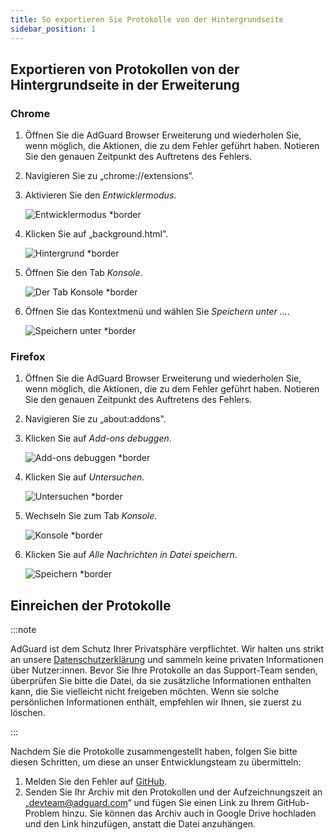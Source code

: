 ```yaml
---
title: So exportieren Sie Protokolle von der Hintergrundseite
sidebar_position: 1
---
```


## Exportieren von Protokollen von der Hintergrundseite in der Erweiterung

### Chrome

1. Öffnen Sie die AdGuard Browser Erweiterung und wiederholen Sie, wenn möglich, die Aktionen, die zu dem Fehler geführt haben. Notieren Sie den genauen Zeitpunkt des Auftretens des Fehlers.

2. Navigieren Sie zu „chrome://extensions“.

3. Aktivieren Sie den _Entwicklermodus_.

   ![Entwicklermodus \*border](https://cdn.adguardvpn.com/content/kb/ad_blocker/browser_extension/developer_mode1.png)

4. Klicken Sie auf „background.html".

   ![Hintergrund \*border](https://cdn.adguardvpn.com/content/kb/ad_blocker/browser_extension/background1.png)

5. Öffnen Sie den Tab _Konsole_.

   ![Der Tab Konsole \*border](https://cdn.adguardvpn.com/content/kb/vpn/browser_extension/console.png)

6. Öffnen Sie das Kontextmenü und wählen Sie _Speichern unter …_.

   ![Speichern unter \*border](https://cdn.adguardvpn.com/content/kb/vpn/browser_extension/save.png)

### Firefox

1. Öffnen Sie die AdGuard Browser Erweiterung und wiederholen Sie, wenn möglich, die Aktionen, die zu dem Fehler geführt haben. Notieren Sie den genauen Zeitpunkt des Auftretens des Fehlers.

2. Navigieren Sie zu „about:addons".

3. Klicken Sie auf _Add-ons debuggen_.

   ![Add-ons debuggen \*border](https://cdn.adguardvpn.com/content/kb/vpn/browser_extension/add-ons.png)

4. Klicken Sie auf _Untersuchen_.

   ![Untersuchen \*border](https://cdn.adguardvpn.com/content/kb/vpn/browser_extension/inspect.png)

5. Wechseln Sie zum Tab _Konsole_.

   ![Konsole \*border](https://cdn.adguardvpn.com/content/kb/vpn/browser_extension/ff_console.png)

6. Klicken Sie auf _Alle Nachrichten in Datei speichern_.

   ![Speichern \*border](https://cdn.adguardvpn.com/content/kb/vpn/browser_extension/save-to-file.png)

## Einreichen der Protokolle

:::note

AdGuard ist dem Schutz Ihrer Privatsphäre verpflichtet. Wir halten uns strikt an unsere [Datenschutzerklärung](https://adguard.com/privacy/browser-extension.html) und sammeln keine privaten Informationen über Nutzer:innen. Bevor Sie Ihre Protokolle an das Support-Team senden, überprüfen Sie bitte die Datei, da sie zusätzliche Informationen enthalten kann, die Sie vielleicht nicht freigeben möchten. Wenn sie solche persönlichen Informationen enthält, empfehlen wir Ihnen, sie zuerst zu löschen.

:::

Nachdem Sie die Protokolle zusammengestellt haben, folgen Sie bitte diesen Schritten, um diese an unser Entwicklungsteam zu übermitteln:

1. Melden Sie den Fehler auf [GitHub](https://github.com/AdguardTeam/AdguardBrowserExtension/issues/new/choose).
2. Senden Sie Ihr Archiv mit den Protokollen und der Aufzeichnungszeit an „devteam@adguard.com“ und fügen Sie einen Link zu Ihrem GitHub-Problem hinzu. Sie können das Archiv auch in Google Drive hochladen und den Link hinzufügen, anstatt die Datei anzuhängen.
